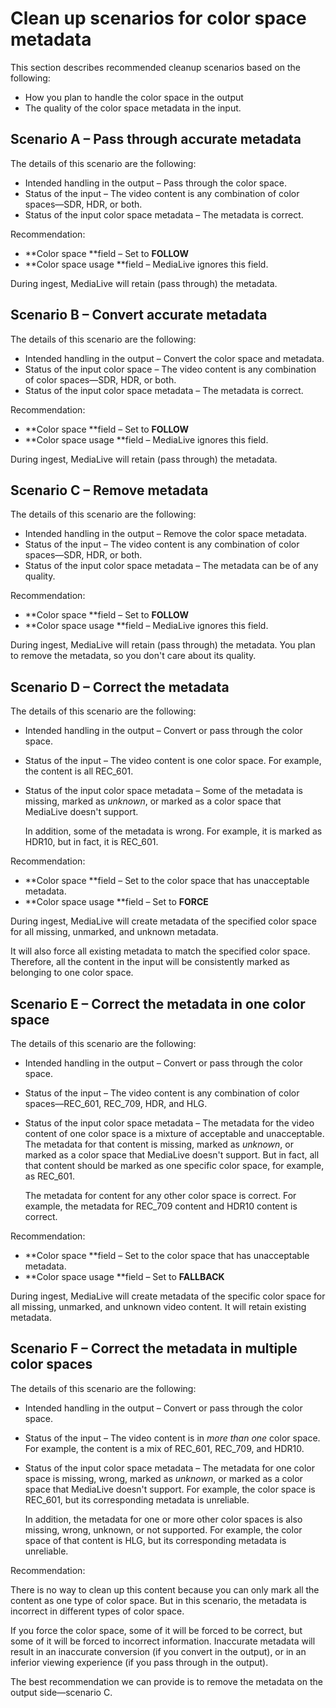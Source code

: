 # Clean up scenarios for color space metadata<a name="color-space-cleanup-scenarios"></a>

This section describes recommended cleanup scenarios based on the following:
+ How you plan to handle the color space in the output
+ The quality of the color space metadata in the input\.

## Scenario A – Pass through accurate metadata<a name="color-space-scenario-pass"></a>

The details of this scenario are the following:
+ Intended handling in the output – Pass through the color space\.
+ Status of the input – The video content is any combination of color spaces—SDR, HDR, or both\. 
+ Status of the input color space metadata – The metadata is correct\. 

Recommendation:
+ **Color space **field – Set to **FOLLOW** 
+ **Color space usage **field – MediaLive ignores this field\.

During ingest, MediaLive will retain \(pass through\) the metadata\. 

## Scenario B – Convert accurate metadata<a name="color-space-scenario-convert"></a>

The details of this scenario are the following:
+ Intended handling in the output – Convert the color space and metadata\.
+ Status of the input color space – The video content is any combination of color spaces—SDR, HDR, or both\. 
+ Status of the input color space metadata – The metadata is correct\. 

Recommendation:
+ **Color space **field – Set to **FOLLOW** 
+ **Color space usage **field – MediaLive ignores this field\.

During ingest, MediaLive will retain \(pass through\) the metadata\. 

## Scenario C – Remove metadata<a name="color-space-scenario-remove"></a>

The details of this scenario are the following:
+ Intended handling in the output – Remove the color space metadata\.
+ Status of the input – The video content is any combination of color spaces—SDR, HDR, or both\. 
+ Status of the input color space metadata – The metadata can be of any quality\. 

Recommendation:
+ **Color space **field – Set to **FOLLOW** 
+ **Color space usage **field – MediaLive ignores this field\.

During ingest, MediaLive will retain \(pass through\) the metadata\. You plan to remove the metadata, so you don't care about its quality\.

## Scenario D – Correct the metadata<a name="color-space-scenario-correct"></a>

The details of this scenario are the following:
+ Intended handling in the output – Convert or pass through the color space\.
+ Status of the input – The video content is one color space\. For example, the content is all REC\_601\.
+ Status of the input color space metadata – Some of the metadata is missing, marked as *unknown*, or marked as a color space that MediaLive doesn't support\. 

  In addition, some of the metadata is wrong\. For example, it is marked as HDR10, but in fact, it is REC\_601\.

Recommendation:
+ **Color space **field – Set to the color space that has unacceptable metadata\. 
+ **Color space usage **field – Set to **FORCE**

During ingest, MediaLive will create metadata of the specified color space for all missing, unmarked, and unknown metadata\. 

It will also force all existing metadata to match the specified color space\. Therefore, all the content in the input will be consistently marked as belonging to one color space\.

## Scenario E – Correct the metadata in one color space<a name="color-space-scenario-correct-one"></a>

The details of this scenario are the following:
+ Intended handling in the output – Convert or pass through the color space\.
+ Status of the input – The video content is any combination of color spaces—REC\_601, REC\_709, HDR, and HLG\. 
+ Status of the input color space metadata – The metadata for the video content of one color space is a mixture of acceptable and unacceptable\. The metadata for that content is missing, marked as *unknown*, or marked as a color space that MediaLive doesn't support\. But in fact, all that content should be marked as one specific color space, for example, as REC\_601\.

  The metadata for content for any other color space is correct\. For example, the metadata for REC\_709 content and HDR10 content is correct\.

Recommendation:
+ **Color space **field – Set to the color space that has unacceptable metadata\. 
+ **Color space usage **field – Set to **FALLBACK**

During ingest, MediaLive will create metadata of the specific color space for all missing, unmarked, and unknown video content\. It will retain existing metadata\.

## Scenario F – Correct the metadata in multiple color spaces<a name="color-space-scenario-correct-multiple"></a>

The details of this scenario are the following:
+ Intended handling in the output – Convert or pass through the color space\.
+ Status of the input – The video content is in *more than one* color space\. For example, the content is a mix of REC\_601, REC\_709, and HDR10\.
+ Status of the input color space metadata – The metadata for one color space is missing, wrong, marked as *unknown*, or marked as a color space that MediaLive doesn't support\. For example, the color space is REC\_601, but its corresponding metadata is unreliable\.

  In addition, the metadata for one or more other color spaces is also missing, wrong, unknown, or not supported\. For example, the color space of that content is HLG, but its corresponding metadata is unreliable\.

Recommendation:

There is no way to clean up this content because you can only mark all the content as one type of color space\. But in this scenario, the metadata is incorrect in different types of color space\.

If you force the color space, some of it will be forced to be correct, but some of it will be forced to incorrect information\. Inaccurate metadata will result in an inaccurate conversion \(if you convert in the output\), or in an inferior viewing experience \(if you pass through in the output\)\.

The best recommendation we can provide is to remove the metadata on the output side—scenario C\.